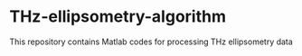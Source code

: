 # THz-ellipsometry-algorithm
This repository contains Matlab codes for processing THz ellipsometry data
